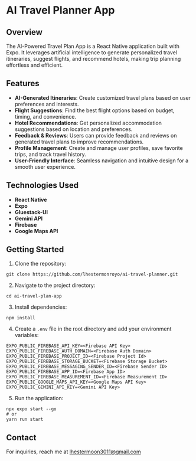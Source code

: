 # AI Travel Planner App

## Overview

The AI-Powered Travel Plan App is a React Native application built with Expo. It leverages artificial intelligence to generate personalized travel itineraries, suggest flights, and recommend hotels, making trip planning effortless and efficient.

## Features

- **AI-Generated Itineraries**: Create customized travel plans based on user preferences and interests.
- **Flight Suggestions**: Find the best flight options based on budget, timing, and convenience.
- **Hotel Recommendations**: Get personalized accommodation suggestions based on location and preferences.
- **Feedback & Reviews**: Users can provide feedback and reviews on generated travel plans to improve recommendations.
- **Profile Management**: Create and manage user profiles, save favorite trips, and track travel history.
- **User-Friendly Interface**: Seamless navigation and intuitive design for a smooth user experience.

## Technologies Used

- **React Native**
- **Expo**
- **Gluestack-UI**
- **Gemini API**
- **Firebase**
- **Google Maps API**

## Getting Started

1. Clone the repository:

```
git clone https://github.com/lhestermonroyo/ai-travel-planner.git
```

2. Navigate to the project directory:

```
cd ai-travel-plan-app
```

3. Install dependencies:

```
npm install
```

4. Create a `.env` file in the root directory and add your environment variables:

```
EXPO_PUBLIC_FIREBASE_API_KEY=<Firebase API Key>
EXPO_PUBLIC_FIREBASE_AUTH_DOMAIN=<Firebase Auth Domain>
EXPO_PUBLIC_FIREBASE_PROJECT_ID=<Firebase Project Id>
EXPO_PUBLIC_FIREBASE_STORAGE_BUCKET=<Firebase Storage Bucket>
EXPO_PUBLIC_FIREBASE_MESSAGING_SENDER_ID=<Firebase Sender ID>
EXPO_PUBLIC_FIREBASE_APP_ID=<Firebase App ID>
EXPO_PUBLIC_FIREBASE_MEASUREMENT_ID=<Firebase Measurement ID>
EXPO_PUBLIC_GOOGLE_MAPS_API_KEY=<Google Maps API Key>
EXPO_PUBLIC_GEMINI_API_KEY=<Gemini API Key>
```

5. Run the application:

```
npx expo start --go
# or
yarn run start
```

## Contact

For inquiries, reach me at [lhestermoon3011@gmail.com](mailto:lhestermoon3011@gmail.com)
